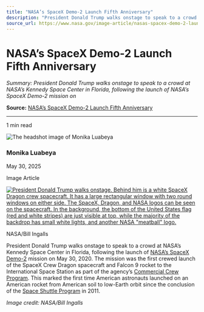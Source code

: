 ```yaml
---
title: "NASA’s SpaceX Demo-2 Launch Fifth Anniversary"
description: "President Donald Trump walks onstage to speak to a crowd at NASA’s Kennedy Space Center in Florida, following the launch of NASA’s SpaceX Demo-2 mission on"
source_url: https://www.nasa.gov/image-article/nasas-spacex-demo-2-launch-fifth-anniversary/
---
```


# NASA’s SpaceX Demo-2 Launch Fifth Anniversary

*Summary: President Donald Trump walks onstage to speak to a crowd at NASA’s Kennedy Space Center in Florida, following the launch of NASA’s SpaceX Demo-2 mission on*

**Source:** [NASA’s SpaceX Demo-2 Launch Fifth Anniversary](https://www.nasa.gov/image-article/nasas-spacex-demo-2-launch-fifth-anniversary/)

---

1 min read

![The headshot image of Monika Luabeya](https://secure.gravatar.com/avatar/03a037bcd81d253e17b250d7d6b39bcf?s=300&d=blank&r=g)

### Monika Luabeya

May 30, 2025

Image Article

[![President Donald Trump walks onstage. Behind him is a white SpaceX Dragon crew spacecraft. It has a large rectangular window with two round windows on either side. The SpaceX, Dragon, and NASA logos can be seen on the spacecraft. In the background, the bottom of the United States flag (red and white stripes) are just visible at top, while the majority of the backdrop has small white lights, and another NASA "meatball" logo.](https://www.nasa.gov/wp-content/uploads/2025/05/nhq202005300075large.jpg?w=1920)](https://www.nasa.gov/wp-content/uploads/2025/05/nhq202005300075large.jpg)

NASA/Bill Ingalls

President Donald Trump walks onstage to speak to a crowd at NASA’s Kennedy Space Center in Florida, following the launch of [NASA’s SpaceX Demo-2](https://www.nasa.gov/nasas-spacex-demo-2-resources-archive/) mission on May 30, 2020. The mission was the first crewed launch of the SpaceX Crew Dragon spacecraft and Falcon 9 rocket to the International Space Station as part of the agency’s [Commercial Crew Program](https://www.nasa.gov/humans-in-space/commercial-space/commercial-crew-program/). This marked the first time American astronauts launched on an American rocket from American soil to low-Earth orbit since the conclusion of the [Space Shuttle Program](https://www.nasa.gov/space-shuttle/) in 2011.

*Image credit: NASA/Bill Ingalls*